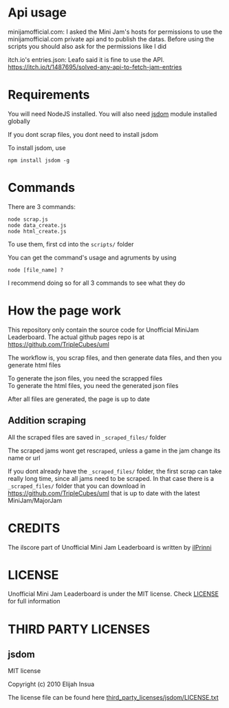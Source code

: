 # Api usage
minijamofficial.com: I asked the Mini Jam's hosts for permissions to use the minijamofficial.com private api and to publish the datas. Before using the scripts you should also ask for the permissions like I did

itch.io's entries.json: Leafo said it is fine to use the API. https://itch.io/t/1487695/solved-any-api-to-fetch-jam-entries

# Requirements
You will need NodeJS installed. You will also need [jsdom](https://www.npmjs.com/package/jsdom) module installed globally

If you dont scrap files, you dont need to install jsdom

To install jsdom, use

```
npm install jsdom -g
```

# Commands
There are 3 commands:

```
node scrap.js
node data_create.js
node html_create.js
```

To use them, first cd into the `scripts/` folder

You can get the command's usage and agruments by using

```
node [file_name] ?
```

I recommend doing so for all 3 commands to see what they do

# How the page work

This repository only contain the source code for Unofficial MiniJam Leaderboard. The actual github pages repo is at https://github.com/TripleCubes/uml

The workflow is, you scrap files, and then generate data files, and then you generate html files

To generate the json files, you need the scrapped files \
To generate the html files, you need the generated json files

After all files are generated, the page is up to date

## Addition scraping
All the scraped files are saved in `_scraped_files/` folder

The scraped jams wont get rescraped, unless a game in the jam change its name or url

If you dont already have the `_scraped_files/` folder, the first scrap can take really long time, since all jams need to be scraped. In that case there is a `_scraped_files/` folder that you can download in https://github.com/TripleCubes/uml that is up to date with the latest MiniJam/MajorJam

# CREDITS
The ilscore part of Unofficial Mini Jam Leaderboard is written by [ilPrinni](https://github.com/iLays1)

# LICENSE
Unofficial Mini Jam Leaderboard is under the MIT license. Check [LICENSE](LICENSE) for full information

# THIRD PARTY LICENSES
## jsdom
MIT license

Copyright (c) 2010 Elijah Insua

The license file can be found here [third_party_licenses/jsdom/LICENSE.txt](third_party_licenses/jsdom/LICENSE.txt)
